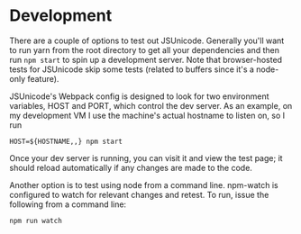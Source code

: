 # Development

There are a couple of options to test out JSUnicode. Generally you'll want to run yarn from the root directory to get all your dependencies and then run `npm start` to spin up a development server. Note that browser-hosted tests for JSUnicode skip some tests (related to buffers since it's a node-only feature).

JSUnicode's Webpack config is designed to look for two environment variables, HOST and PORT, which control the dev server. As an example, on my development VM I use the machine's actual hostname to listen on, so I run

```
HOST=${HOSTNAME,,} npm start
```

Once your dev server is running, you can visit it and view the test page; it should reload automatically if any changes are made to the code.

Another option is to test using node from a command line. npm-watch is configured to watch for relevant changes and retest. To run, issue the following from a command line:

```
npm run watch
```
